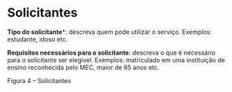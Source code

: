 # Solicitantes

**Tipo do solicitante***: descreva quem pode utilizar o serviço. Exemplos: estudante, idoso etc.

**Requisitos necessários para o solicitante**: descreva o que é necessário para o solicitante ser elegível. Exemplos: matriculado em uma instituição de ensino reconhecida pelo MEC, maior de 65 anos etc.

Figura 4 – Solicitantes
